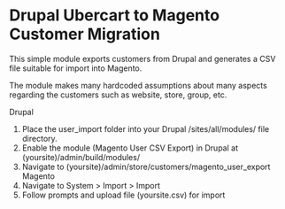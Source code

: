 Drupal Ubercart to Magento Customer Migration
=============================================

This simple module exports customers from Drupal and generates a CSV file suitable for import into Magento.

The module makes many hardcoded assumptions about many aspects regarding the customers such as website, store, group, etc.

Drupal
1) Place the user_import folder into your Drupal /sites/all/modules/ file directory.
2) Enable the module (Magento User CSV Export) in Drupal at (yoursite)/admin/build/modules/
3) Navigate to (yoursite)/admin/store/customers/magento_user_export
Magento
4) Navigate to System > Import > Import
5) Follow prompts and upload file (yoursite.csv) for import
